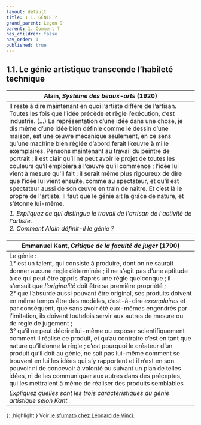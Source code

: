 ```yaml
---
layout: default
title: 1.1. GÉNIE ?
grand_parent: Leçon 9
parent: 1. Comment ?
has_children: false
nav_order: 1
published: true
---
```

## 1.1. Le génie artistique transcende l’habileté technique

| Alain, _Système des beaux-arts_ (1920)                       |
| ------------------------------------------------------------ |
| Il reste à dire maintenant en quoi l’artiste diffère de l’artisan. Toutes les fois que l’idée précède et règle l’exécution, c’est industrie. (...) La représentation d’une idée dans une chose, je dis même d’une idée bien définie comme le dessin d’une maison, est une œuvre mécanique seulement, en ce sens qu’une machine bien réglée d’abord ferait l’œuvre à mille exemplaires. Pensons maintenant au travail du peintre de portrait ; il est clair qu’il ne peut avoir le projet de toutes les couleurs qu’il emploiera à l’œuvre qu’il commence ; l’idée lui vient à mesure qu'il fait ; il serait même plus rigoureux de dire que l’idée lui vient ensuite, comme au spectateur, et qu’il est spectateur aussi de son œuvre en train de naître. Et c’est là le propre de l'artiste. Il faut que le génie ait la grâce de nature, et s’étonne lui-même. |
| *1. Expliquez ce qui distingue le travail de l'artisan de l'activité de l'artiste. <br> 2. Comment Alain définit-il le génie ?* |


| Emmanuel Kant, _Critique de la faculté de juger_ (1790)      |
| ------------------------------------------------------------ |
| Le génie :<br>1° est un talent, qui consiste à produire, dont on ne saurait donner aucune règle déterminée ; il ne s’agit pas d’une aptitude à ce qui peut être appris d’après une règle quelconque ; il s’ensuit que _l’originalité_ doit être sa première propriété ;<br>2° que l’absurde aussi pouvant être original, ses produits doivent en même temps être des modèles, c’est-à-dire _exemplaires_ et par conséquent, que sans avoir été eux-mêmes engendrés par l’imitation, ils doivent toutefois servir aux autres de mesure ou de règle de jugement ;<br>3° qu’il ne peut décrire lui-même ou exposer scientifiquement comment il réalise ce produit, et qu’au contraire c’est en tant que nature qu’il donne la règle ; c’est pourquoi le créateur d’un produit qu’il doit au génie, ne sait pas lui-même comment se trouvent en lui les idées qui s’y rapportent et il n’est en son pouvoir ni de concevoir à volonté ou suivant un plan de telles idées, ni de les communiquer aux autres dans des préceptes, qui les mettraient à même de réaliser des produits semblables |
| *Expliquez quelles sont les trois caractéristiques du génie artistique selon Kant.* |

{: .highlight }
Voir [le sfumato chez Léonard de Vinci](../../docs/L9/L9-2-2.html).  

